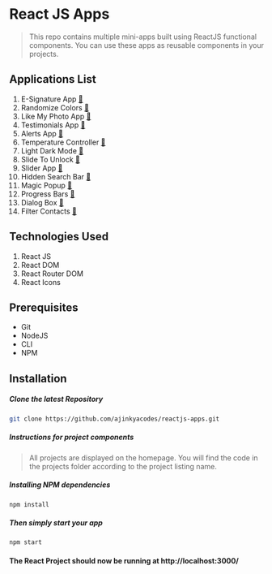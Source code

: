 # React JS Apps
> This repo contains multiple mini-apps built using ReactJS functional components. You can use these apps as reusable components in your projects.

## Applications List
1.  E-Signature App [:memo:](https://github.com/ajinkyacodes/reactjs-components/tree/master/src/projects/01-E-Signature-App)
2.  Randomize Colors [:memo:](https://github.com/ajinkyacodes/reactjs-components/tree/master/src/projects/02-Randomize-Colors)
3.  Like My Photo App [:memo:](https://github.com/ajinkyacodes/reactjs-components/tree/master/src/projects/03-Like-My-Photo)
4.  Testimonials App [:memo:](https://github.com/ajinkyacodes/reactjs-components/tree/master/src/projects/04-Testimonials-App)
5.  Alerts App [:memo:](https://github.com/ajinkyacodes/reactjs-components/tree/master/src/projects/05-Alerts)
6.  Temperature Controller [:memo:](https://github.com/ajinkyacodes/reactjs-components/tree/master/src/projects/06-Temperature-Controller)
7.  Light Dark Mode [:memo:](https://github.com/ajinkyacodes/reactjs-components/tree/master/src/projects/07-Light-Dark-Mode)
8.  Slide To Unlock [:memo:](https://github.com/ajinkyacodes/reactjs-apps/tree/master/src/projects/08-Slide-To-Unlock)
9.  Slider App [:memo:](https://github.com/ajinkyacodes/reactjs-apps/tree/master/src/projects/09-Slider-App)
10. Hidden Search Bar [:memo:](https://github.com/ajinkyacodes/reactjs-apps/tree/master/src/projects/10-Hidden-Search-Bar)
11. Magic Popup [:memo:](https://github.com/ajinkyacodes/reactjs-apps/tree/master/src/projects/11-MagicPopup)
12. Progress Bars [:memo:](https://github.com/ajinkyacodes/reactjs-apps/tree/master/src/projects/12-Progress-Bars)
13. Dialog Box [:memo:](https://github.com/ajinkyacodes/reactjs-apps/tree/master/src/projects/13-Dialog-Box)
14. Filter Contacts [:memo:](https://github.com/ajinkyacodes/reactjs-apps/tree/master/src/projects/14-Filter-Contacts-App)

## Technologies Used
1.  React JS
2.  React DOM
3.  React Router DOM
4.  React Icons

## Prerequisites
- Git
- NodeJS
- CLI
- NPM

## Installation

##### Clone the latest Repository

```bash
git clone https://github.com/ajinkyacodes/reactjs-apps.git
```
##### Instructions for project components

> All projects are displayed on the homepage. You will find the code in the projects folder according to the project listing name.


##### Installing NPM dependencies

```bash
npm install
```
##### Then simply start your app

```bash
npm start
```

#### The React Project should now be running at http://localhost:3000/ 